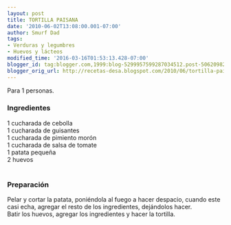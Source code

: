 ```yaml
---
layout: post
title: TORTILLA PAISANA
date: '2010-06-02T13:08:00.001-07:00'
author: Smurf Dad
tags:
- Verduras y legumbres
- Huevos y lácteos
modified_time: '2016-03-16T01:53:13.428-07:00'
blogger_id: tag:blogger.com,1999:blog-5299957599287034512.post-5062098254311049678
blogger_orig_url: http://recetas-desa.blogspot.com/2010/06/tortilla-paisana.html
---
```


Para 1 personas.<br /><h3>Ingredientes</h3>1 cucharada de cebolla<br />1 cucharada de guisantes<br />1 cucharada de pimiento morón<br />1 cucharada de salsa de tomate<br />1 patata pequeña<br />2 huevos<br /><br /><h3>Preparación</h3>Pelar y cortar la patata, poniéndola al fuego a hacer despacio, cuando este casi echa, agregar el resto de los ingredientes, dejándolos hacer.<br />Batir los huevos, agregar los ingredientes y hacer la tortilla.